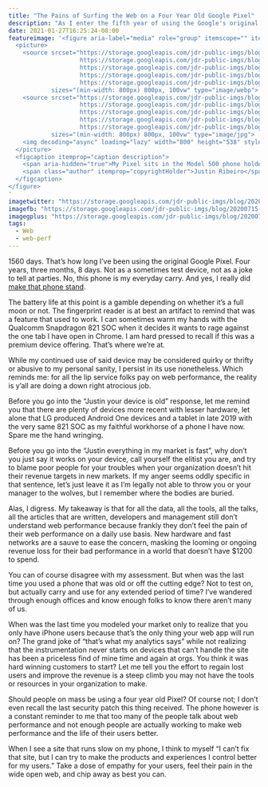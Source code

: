 ```yaml
---
title: "The Pains of Surfing the Web on a Four Year Old Google Pixel"
description: "As I enter the fifth year of using the Google's original flagship Pixel, I have deep concerns about whether anyone really cares about web performance."
date: 2021-01-27T16:25:24-08:00
featureimage: '<figure aria-label="media" role="group" itemscope="" itemprop="associatedMedia" itemtype="http://schema.org/ImageObject">
  <picture>
    <source srcset="https://storage.googleapis.com/jdr-public-imgs/blog/20200715-desk-phone-printed-finished-640.webp 640w,
                    https://storage.googleapis.com/jdr-public-imgs/blog/20200715-desk-phone-printed-finished-800.webp 800w,
                    https://storage.googleapis.com/jdr-public-imgs/blog/20200715-desk-phone-printed-finished-1024.webp 1024w,
                    https://storage.googleapis.com/jdr-public-imgs/blog/20200715-desk-phone-printed-finished-1280.webp 1280w,
                    https://storage.googleapis.com/jdr-public-imgs/blog/20200715-desk-phone-printed-finished-1600.webp 1600w"
            sizes="(min-width: 800px) 800px, 100vw" type="image/webp">
    <source srcset="https://storage.googleapis.com/jdr-public-imgs/blog/20200715-desk-phone-printed-finished-640.jpg 640w,
                    https://storage.googleapis.com/jdr-public-imgs/blog/20200715-desk-phone-printed-finished-800.jpg 800w,
                    https://storage.googleapis.com/jdr-public-imgs/blog/20200715-desk-phone-printed-finished-1024.jpg 1024w,
                    https://storage.googleapis.com/jdr-public-imgs/blog/20200715-desk-phone-printed-finished-1280.jpg 1280w,
                    https://storage.googleapis.com/jdr-public-imgs/blog/20200715-desk-phone-printed-finished-1600.jpg 1600w"
            sizes="(min-width: 800px) 800px, 100vw" type="image/jpg">
    <img decoding="async" loading="lazy" width="800" height="538" style="background-size: cover; background-image: url(''data:image/svg+xml;charset=utf-8,%3Csvg xmlns=\''http%3A//www.w3.org/2000/svg\'' xmlns%3Axlink=\''http%3A//www.w3.org/1999/xlink\'' viewBox=\''0 0 1280 853\''%3E%3Cfilter id=\''b\'' color-interpolation-filters=\''sRGB\''%3E%3CfeGaussianBlur stdDeviation=\''.5\''%3E%3C/feGaussianBlur%3E%3CfeComponentTransfer%3E%3CfeFuncA type=\''discrete\'' tableValues=\''1 1\''%3E%3C/feFuncA%3E%3C/feComponentTransfer%3E%3C/filter%3E%3Cimage filter=\''url(%23b)\'' x=\''0\'' y=\''0\'' height=\''100%25\'' width=\''100%25\'' xlink%3Ahref=\''data%3Aimage/png;base64,iVBORw0KGgoAAAANSUhEUgAAAAkAAAAGCAIAAACepSOSAAAACXBIWXMAAC4jAAAuIwF4pT92AAAAs0lEQVQI1wGoAFf/AImSoJSer5yjs52ktp2luJuluKOpuJefsoCNowB+kKaOm66grL+krsCnsMGrt8m1u8mzt8OVoLIAhJqzjZ2tnLLLnLHJp7fNmpyjqbPCqLrRjqO7AIeUn5ultaWtt56msaSnroZyY4mBgLq7wY6TmwCRfk2Pf1uzm2WulV+xmV6rmGyQfFm3nWSBcEIAfm46jX1FkH5Djn5AmodGo49MopBLlIRBfG8yj/dfjF5frTUAAAAASUVORK5CYII=\''%3E%3C/image%3E%3C/svg%3E'');" src="https://storage.googleapis.com/jdr-public-imgs/blog/20200715-desk-phone-printed-finished-800.jpg" alt="My Pixel sits in the Model 500 phone holder I designed, which seems fitting given its age.">
  </picture>
  <figcaption itemprop="caption description">
    <span aria-hidden="true">My Pixel sits in the Model 500 phone holder I designed, which seems fitting given its age.</span>
    <span class="author" itemprop="copyrightHolder">Justin Ribeiro</span>
  </figcaption>
</figure>
'
imagetwitter: "https://storage.googleapis.com/jdr-public-imgs/blog/20200715-desk-phone-printed-finished-800.jpg"
imagefb: "https://storage.googleapis.com/jdr-public-imgs/blog/20200715-desk-phone-printed-finished-800.jpg"
imagegplus: "https://storage.googleapis.com/jdr-public-imgs/blog/20200715-desk-phone-printed-finished-800.jpg"
tags:
  - Web
  - web-perf
---
```


1560 days. That’s how long I’ve been using the original Google Pixel. Four years, three months, 8 days. Not as a sometimes test device, not as a joke to tell at parties. No, this phone is my everyday carry. And yes, I really did [make that phone stand](/chronicle/2020/07/15/designing-and-3d-printing-a-classic-we-model-500-inspired-phone-stand/).

The battery life at this point is a gamble depending on whether it’s a full moon or not. The fingerprint reader is at best an artifact to remind that was a feature that used to work. I can sometimes warm my hands with the Qualcomm Snapdragon 821 SOC when it decides it wants to rage against the one tab I have open in Chrome. I am hard pressed to recall if this was a premium device offering. That’s where we’re at.

While my continued use of said device may be considered quirky or thrifty or abusive to my personal sanity, I persist in its use nonetheless. Which reminds me: for all the lip service folks pay on web performance, the reality is y’all are doing a down right atrocious job.

Before you go into the “Justin your device is old” response, let me remind you that there are plenty of devices more recent with lesser hardware, let alone that LG produced Android One devices and a tablet in late 2019 with the very same 821 SOC as my faithful workhorse of a phone I have now. Spare me the hand wringing.

Before you go into the “Justin everything in my market is fast”, why don’t you just say it works on your device, call yourself the elitist you are, and try to blame poor people for your troubles when your organization doesn’t hit their revenue targets in new markets. If my anger seems oddly specific in that sentence, let’s just leave it as I’m legally not able to throw you or your manager to the wolves, but I remember where the bodies are buried.

Alas, I digress. My takeaway is that for all the data, all the tools, all the talks, all the articles that are written, developers and management still don’t understand web performance because frankly they don’t feel the pain of their web performance on a daily use basis. New hardware and fast networks are a sauve to ease the concern, masking the looming or ongoing revenue loss for their bad performance in a world that doesn’t have $1200 to spend.

You can of course disagree with my assessment. But when was the last time you used a phone that was old or off the cutting edge? Not to test on, but actually carry and use for any extended period of time? I’ve wandered through enough offices and know enough folks to know there aren’t many of us.

When was the last time you modeled your market only to realize that you only have iPhone users because that’s the only thing your web app will run on? The grand joke of “that’s what my analytics says” while not realizing that the instrumentation never starts on devices that can’t handle the site has been a priceless find of mine time and again at orgs. You think it was hard winning customers to start? Let me tell you the effort to regain lost users and improve the revenue is a steep climb you may not have the tools or resources in your organization to make.

Should people on mass be using a four year old Pixel? Of course not; I don’t even recall the last security patch this thing received. The phone however is a constant reminder to me that too many of the people talk about web performance and not enough people are actually working to make web performance and the life of their users better.

When I see a site that runs slow on my phone, I think to myself “I can’t fix that site, but I can try to make the products and experiences I control better for my users.” Take a dose of empathy for your users, feel their pain in the wide open web, and chip away as best you can.
